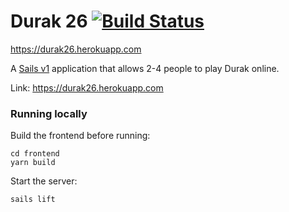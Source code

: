 # Durak 26 [![Build Status](https://travis-ci.org/vanphuong12a2/durak26.svg?branch=master)](https://travis-ci.org/vanphuong12a2/durak26)

https://durak26.herokuapp.com

A [Sails v1](https://sailsjs.com) application that allows 2-4 people to play Durak online.

Link: https://durak26.herokuapp.com

### Running locally
Build the frontend before running:
```$xslt
cd frontend
yarn build
```
Start the server:
```$xslt
sails lift
```

